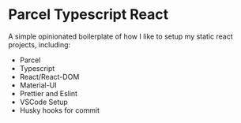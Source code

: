 # Parcel Typescript React

A simple opinionated boilerplate of how I like to setup my static react projects, including:

- Parcel
- Typescript
- React/React-DOM
- Material-UI
- Prettier and Eslint
- VSCode Setup
- Husky hooks for commit
